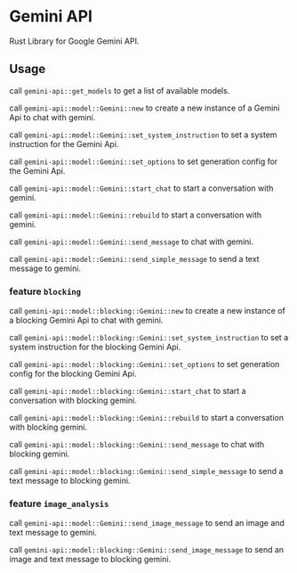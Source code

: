 # Gemini API

Rust Library for Google Gemini API.

## Usage

call `gemini-api::get_models` to get a list of available models.

call `gemini-api::model::Gemini::new` to create a new instance of a Gemini Api to chat with gemini.

call `gemini-api::model::Gemini::set_system_instruction` to set a system instruction for the Gemini Api.

call `gemini-api::model::Gemini::set_options` to set generation config for the Gemini Api.

call `gemini-api::model::Gemini::start_chat` to start a conversation with gemini.

call `gemini-api::model::Gemini::rebuild` to start a conversation with gemini.

call `gemini-api::model::Gemini::send_message` to chat with gemini.

call `gemini-api::model::Gemini::send_simple_message` to send a text message to gemini.

### feature `blocking`

call `gemini-api::model::blocking::Gemini::new` to create a new instance of a blocking Gemini Api to chat with gemini.

call `gemini-api::model::blocking::Gemini::set_system_instruction` to set a system instruction for the blocking Gemini Api.

call `gemini-api::model::blocking::Gemini::set_options` to set generation config for the blocking Gemini Api.

call `gemini-api::model::blocking::Gemini::start_chat` to start a conversation with blocking gemini.

call `gemini-api::model::blocking::Gemini::rebuild` to start a conversation with blocking gemini.

call `gemini-api::model::blocking::Gemini::send_message` to chat with blocking gemini.

call `gemini-api::model::blocking::Gemini::send_simple_message` to send a text message to blocking gemini.

### feature `image_analysis`

call `gemini-api::model::Gemini::send_image_message` to send an image and text message to gemini.

call `gemini-api::model::blocking::Gemini::send_image_message` to send an image and text message to blocking gemini.
